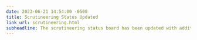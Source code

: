 ```yaml
---
date: 2023-06-21 14:54:00 -0500
title: Scrutineering Status Updated
link_url: scrutineering.html
subheadline: The scrutineering status board has been updated with additional team progress.
---
```


